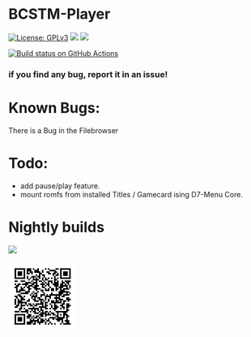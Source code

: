 # BCSTM-Player 

<a href="https://github.com/NPI-D7/BCSTM-Player/blob/main/LICENSE"> <img height="22" src="https://img.shields.io/badge/License-GPLv3-informational.svg?style=for-the-badge" alt="License: GPLv3"></a> <img height="22" src="https://img.shields.io/github/downloads/NPI-D7/BCSTM-Player/total.svg?style=for-the-badge"> <a href="https://github.com/NPI-D7/BCSTM-Player/releases"><img height="22" src="https://img.shields.io/github/tag/NPI-D7/BCSTM-Player.svg?style=for-the-badge"/></a>&nbsp;

<a href="https://github.com/NPI-D7/BCSTM-Player/actions?query=workflow%3A%22Build+BCSTM-Player%22">
   <img src="https://img.shields.io/github/workflow/status/NPI-D7/BCSTM-Player/Build%20BCSTM-Player.svg?logo=github&style=for-the-badge" height="22" alt="Build status on GitHub Actions"></a>&nbsp;
 



 


 ### if you find any bug, report it in an issue!
# Known Bugs:
There is a Bug in the Filebrowser

# Todo:
- add pause/play feature.
- mount romfs from installed Titles / Gamecard ising D7-Menu Core.

# Nightly builds


<a href="https://github.com/NPI-D7/nightlys/raw/master/builds/BCSTM-Player/BCSTM-Player.3dsx"> <img height ="22" src ="https://img.shields.io/badge/Download-3dsx-green?style=for-the-badge">



<img src="https://raw.githubusercontent.com/NPI-D7/nightlys/master/builds/BCSTM-Player/BCSTM-Player.png">
